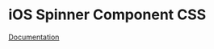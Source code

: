 # iOS Spinner Component CSS

[Documentation](https://github.com/ArthurClemens/polythene/tree/master/docs/css.md)
